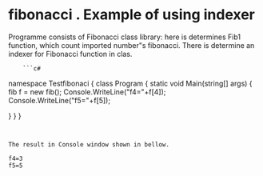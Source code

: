  # fibonacci . Example of using indexer


   Programme consists of Fibonacci class library: here is determines Fib1 function, which count imported number"s fibonacci.
        There is determine an indexer for Fibonacci function in clas.
        
          
        
        
        ```c#
namespace Testfibonaci
{
class Program
{
static void Main(string[] args)
{
fib f = new fib();
Console.WriteLine("f4="+f[4]);
Console.WriteLine("f5="+f[5]);

}
}
}
  ```
        
       
The result in Console window shown in bellow. 

f4=3
f5=5


